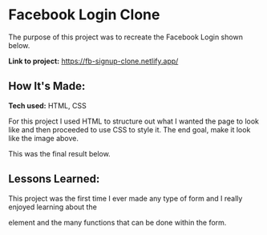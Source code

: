 # Facebook Login Clone
The purpose of this project was to recreate the Facebook Login shown below.

**Link to project:** https://fb-signup-clone.netlify.app/



## How It's Made:

**Tech used:** HTML, CSS

For this project I used HTML to structure out what I wanted the page to look like and then proceeded to use CSS to style it. The end goal, make it look like the image above.

This was the final result below.




## Lessons Learned:
This project was the first time I ever made any type of form and I really enjoyed learning about the <form> element and the many functions that can be done within the form.
